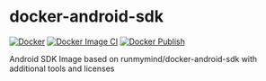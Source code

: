 # docker-android-sdk

[![Docker](https://github.com/buluma/docker-android-sdk/actions/workflows/docker-publish.yml/badge.svg)](https://github.com/buluma/docker-android-sdk/actions/workflows/docker-publish.yml) [![Docker Image CI](https://github.com/buluma/docker-android-sdk/actions/workflows/docker-image.yml/badge.svg)](https://github.com/buluma/docker-android-sdk/actions/workflows/docker-image.yml) [![Docker Publish](https://github.com/buluma/docker-android-sdk/actions/workflows/publish.yml/badge.svg)](https://github.com/buluma/docker-android-sdk/actions/workflows/publish.yml)

Android SDK Image based on runmymind/docker-android-sdk with additional tools and licenses
